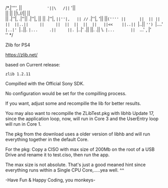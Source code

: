 /*.|'''',            ||`           '||\   /||`                 '||                           
  ||                 ||             ||\\.//||                   ||                           
  ||      .|''|, .|''||  .|''|,     ||     ||  .|''|, `||''|,   || //`  .|''|, '||  ||` (''''
  ||      ||  || ||  ||  ||..||     ||     ||  ||  ||  ||  ||   ||<<    ||..||  `|..||   `'')
  `|....' `|..|' `|..||. `|...     .||     ||. `|..|' .||  ||. .|| \\.  `|...       ||  `...'
                                                                               ,  |'       
                                                                                ''
*/     


 Zlib for PS4

 https://zlib.net/

 based on Current release:

    zlib 1.2.11
    
 Compilled with the Official Sony SDK.
 
 No configuration would be set for the compilling process.
 
 If you want, adjust some and recompille the lib for better results.
 
 You may also want to recompille the ZLibTest.pkg with libhb Update 17, since the application loop, now, will run in Core 3 and the UserEntry loop will run in Core 1.
 
 The pkg from the download uses a older version of libhb and will run everything together in the default Core.
 
 For the pkg: Copy a CISO with max size of 200Mb on the root of a USB Drive and rename it to test.ciso, then run the app.
 
 The max size is not absolute. That's just a good meaned hint since everything runs within a Single CPU Core,.....yea well. ^^
 
 -Have Fun & Happy Coding, you monkeys-